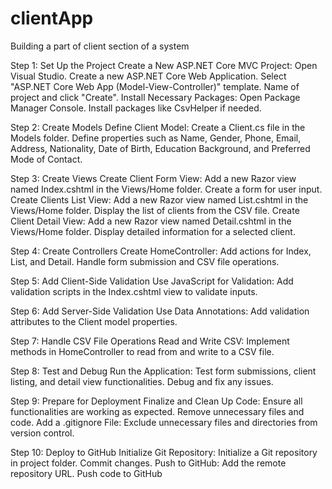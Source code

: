 # clientApp
Building a part of client section of a system

Step 1: Set Up the Project
Create a New ASP.NET Core MVC Project:
Open Visual Studio.
Create a new ASP.NET Core Web Application.
Select "ASP.NET Core Web App (Model-View-Controller)" template.
Name of project and click "Create".
Install Necessary Packages:
Open Package Manager Console.
Install packages like CsvHelper if needed.

Step 2: Create Models
Define Client Model:
Create a Client.cs file in the Models folder.
Define properties such as Name, Gender, Phone, Email, Address, Nationality, Date of Birth, Education Background, and Preferred Mode of Contact.

Step 3: Create Views
Create Client Form View:
Add a new Razor view named Index.cshtml in the Views/Home folder.
Create a form for user input.
Create Clients List View:
Add a new Razor view named List.cshtml in the Views/Home folder.
Display the list of clients from the CSV file.
Create Client Detail View:
Add a new Razor view named Detail.cshtml in the Views/Home folder.
Display detailed information for a selected client.

Step 4: Create Controllers
Create HomeController:
Add actions for Index, List, and Detail.
Handle form submission and CSV file operations.

Step 5: Add Client-Side Validation
Use JavaScript for Validation:
Add validation scripts in the Index.cshtml view to validate inputs.

Step 6: Add Server-Side Validation
Use Data Annotations:
Add validation attributes to the Client model properties.

Step 7: Handle CSV File Operations
Read and Write CSV:
Implement methods in HomeController to read from and write to a CSV file.

Step 8: Test and Debug
Run the Application:
Test form submissions, client listing, and detail view functionalities.
Debug and fix any issues.

Step 9: Prepare for Deployment
Finalize and Clean Up Code:
Ensure all functionalities are working as expected.
Remove unnecessary files and code.
Add a .gitignore File:
Exclude unnecessary files and directories from version control.


Step 10: Deploy to GitHub
Initialize Git Repository:
Initialize a Git repository in project folder.
Commit changes.
Push to GitHub:
Add the remote repository URL.
Push code to GitHub
